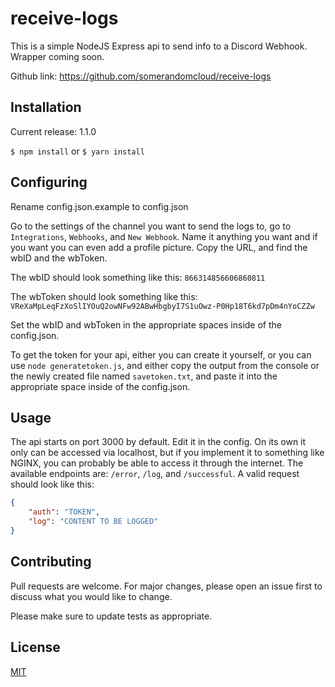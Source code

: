 # receive-logs

This is a simple NodeJS Express api to send info to a Discord Webhook. Wrapper coming soon.

Github link: https://github.com/somerandomcloud/receive-logs

## Installation

Current release: 1.1.0

`$ npm install` or `$ yarn install`

## Configuring

Rename config.json.example to config.json

Go to the settings of the channel you want to send the logs to, go to `Integrations`, `Webhooks`, and `New Webhook`. Name it anything you want and if you want you can even add a profile picture. 
Copy the URL, and find the wbID and the wbToken.

The wbID should look something like this: `866314856606860811`

The wbToken should look something like this: `VReXaMpLeqFzXoSlIYOuQ2owNFw92ABwHbgbyI7S1uOwz-P0Hp18T6kd7pDm4nYoCZZw`

Set the wbID and wbToken in the appropriate spaces inside of the config.json.

To get the token for your api, either you can create it yourself, or you can use `node generatetoken.js`, and either copy the output from the console or the newly created file named `savetoken.txt`, and paste it into the appropriate space inside of the config.json.

## Usage

The api starts on port 3000 by default. Edit it in the config. On its own it only can be accessed via localhost, but if you implement it to something like NGINX, you can probably be able to access it through the internet. The available endpoints are: `/error`, `/log`, and `/successful`. 
A valid request should look like this:
```json
{
    "auth": "TOKEN",
    "log": "CONTENT TO BE LOGGED"
}
```


## Contributing
Pull requests are welcome. For major changes, please open an issue first to discuss what you would like to change.

Please make sure to update tests as appropriate.

## License
[MIT](https://choosealicense.com/licenses/mit/)
